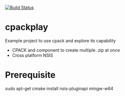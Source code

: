 [![Build Status](https://travis-ci.com/michelepagot/cpackplay.svg?branch=master)](https://travis-ci.com/michelepagot/cpackplay)

# cpackplay
Example project to use cpack and explore its capability
 * CPACK and component to create multiple .zip at once
 * Cross platform NSIS
 
# Prerequisite
sudo apt-get cmake install nsis-pluginapi mingw-w64
